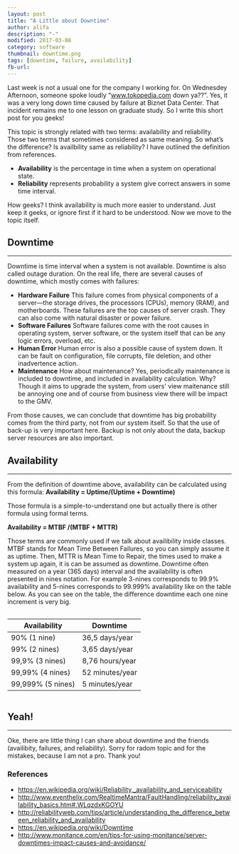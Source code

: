 ```yaml
---
layout: post
title: "A Little about Downtime"
author: alifa
description: "-"
modified: 2017-03-08
category: software
thumbnail: downtime.png
tags: [downtime, failure, availability]
fb-url: 
---
```


Last week is not a usual one for the company I working for. On Wednesdey Afternoon, someone spoke loudly “www.tokopedia.com down ya??”. Yes, it was a very long down time caused by failure at Biznet Data Center. That incident remains me to one lesson on graduate study. So I write this short post for you geeks!

This topic is strongly related with two terms: availability and reliability. Those two terms that sometimes considered as same meaning. So what’s the difference? Is availbility same as reliability? I have outlined the definition from references. 
* <b>Availability</b> is the percentage in time when a system on operational state.
* <b>Reliability</b> represents probability a system give correct answers in some time interval. 

How geeks? I think availability is much more easier to understand. Just keep it geeks, or ignore first if it hard to be understood. Now we move to the topic itself.

## Downtime
-----
Downtime is time interval when a system is not available. Downtime is also called outage duration. On the real life, there are several causes of downtime, which mostly comes with failures:
* <b>Hardware Failure</b>
This failure comes from physical components of a server—the storage drives, the processors (CPUs), memory (RAM), and motherboards. These failures are the top causes of server crash. They can also come with natural disaster or power failure.
* <b>Software Failures</b>
Software failures come with the root causes in operating system, server software, or the system itself that can be any logic errors, overload, etc.
* <b>Human Error</b>
Human error is also a possible cause of system down. It can be fault on configuration, file corrupts, file deletion, and other inadvertence action.
* <b>Maintenance</b>
How about maintenance? Yes, periodically maintenance is included to downtime, and included in availability calculation. Why? Though it aims to upgrade the system, from users' view maitenance still be annoying one and of course from business view there will be impact to the GMV.

From those causes, we can conclude that downtime has big probability comes from the third party, not from our system itself. So that the use of back-up is very important here. Backup is not only about the data, backup server resources are also important. 

## Availability
-----
From the definition of downtime above, availability can be calculated using this formula:
<b> Availability = Uptime/(Uptime + Downtime) </b>

Those formula is a simple-to-understand one but actually there is other formula using formal terms.

<b> Availability = MTBF /(MTBF + MTTR) </b>

Those terms are commonly used if we talk about availibility inside classes. MTBF stands for Mean Time Between Failures, so you can simply assume it as uptime. Then, MTTR is Mean Time to Repair, the times used to make a system up again, it is can be assumed as downtime.  Downtime often measured on a year (365 days) interval and the availability is often presented in nines notation. For example 3-nines corresponds to 99.9% availability and 5-nines corresponds to 99.999% availability like on the table below. As you can see on the table, the difference downtime each one nine increment is very big.

<div class="row">
  <div class="large-12 columns">
    <table>
      <thead>
        <tr>
          <th>Availability</th>
          <th>Downtime</th>
        </tr>
      </thead>
      <tbody>
        <tr>
          <td>90% (1 nine)</td>
          <td>36,5 days/year</td>
        </tr>
        <tr>
          <td>99% (2 nines)</td>
          <td>3,65 days/year</td>
        </tr>
        <tr>
          <td>99,9% (3 nines)</td>
          <td>8,76 hours/year</td>
        </tr>
        <tr>
          <td>99,99% (4 nines)</td>
          <td>52 minutes/year</td>
        </tr>
        <tr>
          <td>99,999% (5 nines)</td>
          <td>5 minutes/year</td>
        </tr>
      </tbody>
    </table>
  </div>
</div>

## Yeah!
-----

Oke, there are little thing I can share about downtime and the friends (availibity, failures, and reliability). Sorry for radom topic and for the mistakes, because I am not a pro. Thank you!

### References

* https://en.wikipedia.org/wiki/Reliability,_availability_and_serviceability
* http://www.eventhelix.com/RealtimeMantra/FaultHandling/reliability_availability_basics.htm#.WLqzdxKGOYU
* http://reliabilityweb.com/tips/article/understanding_the_difference_between_reliability_and_availability
* https://en.wikipedia.org/wiki/Downtime
* http://www.monitance.com/en/tips-for-using-monitance/server-downtimes-impact-causes-and-avoidance/


